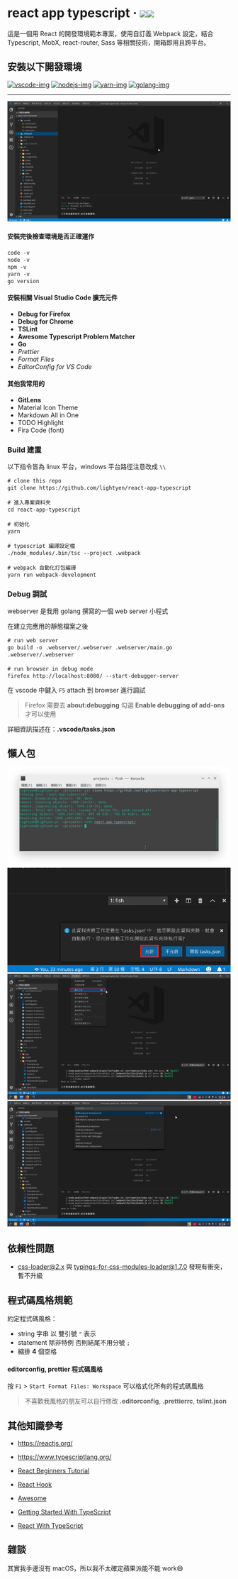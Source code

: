 # react app typescript &middot; ![](https://travis-ci.com/lightyen/react-app-typescript.svg?branch=master)![](https://img.shields.io/github/license/lightyen/react-app-typescript.svg)

這是一個用 React 的開發環境範本專案，使用自訂義 Webpack 設定，結合 Typescript, MobX, react-router, Sass 等相關技術，開箱即用且跨平台。

## 安裝以下開發環境

<a href="https://code.visualstudio.com">
<img src="https://user-images.githubusercontent.com/49339/32078127-102bbcfe-baa6-11e7-8ab9-b04dcad2035e.png" alt="vscode-img" width="10%"/></a>

<a href="https://nodejs.org">
<img src="https://nodejs.org/static/images/logos/nodejs-new-pantone-black.png" alt="nodejs-img" width="15%"/></a>

<a href="https://yarnpkg.com">
<img src="https://raw.githubusercontent.com/yarnpkg/assets/master/yarn-kitten-full.png" alt="yarn-img" width="15%"/></a>

<a href="https://golang.org/dl">
<img src="https://blog.golang.org/go-brand/Go-Logo/SVG/Go-Logo_Blue.svg" alt="golang-img" width="10%"/></a>
<br />

---

![預覽圖](https://raw.githubusercontent.com/lightyen/react-app-typescript/resources/images/env.png)

#### 安裝完後檢查環境是否正確運作

```shell
code -v
node -v
npm -v
yarn -v
go version
```

#### 安裝相關 Visual Studio Code 擴充元件

- **Debug for Firefox**
- **Debug for Chrome**
- **TSLint**
- **Awesome Typescript Problem Matcher**
- **Go**
- _Prettier_
- _Format Files_
- _EditorConfig for VS Code_

#### 其他我常用的

- **GitLens**
- Material Icon Theme
- Markdown All in One
- TODO Highlight
- Fira Code (font)

### Build 建置

以下指令皆為 linux 平台，windows 平台路徑注意改成 `\\`

```shell
# clone this repo
git clone https://github.com/lightyen/react-app-typescript

# 進入專案資料夾
cd react-app-typescript

# 初始化
yarn

# typescript 編譯設定檔
./node_modules/.bin/tsc --project .webpack

# webpack 自動化打包編譯
yarn run webpack-development
```

### Debug 調試

webserver 是我用 golang 撰寫的一個 web server 小程式

在建立完應用的靜態檔案之後

```shell
# run web server
go build -o .webserver/.webserver .webserver/main.go
.webserver/.webserver

# run browser in debug mode
firefox http://localhost:8080/ --start-debugger-server
```

在 vscode 中鍵入 `F5` attach 到 browser 進行調試

> Firefox 需要去 **about:debugging** 勾選 **Enable debugging of add-ons** 才可以使用

詳細資訊描述在：**.vscode/tasks.json**

## 懶人包

![00.png](https://raw.githubusercontent.com/lightyen/react-app-typescript/resources/images/00.png)
![01.png](https://raw.githubusercontent.com/lightyen/react-app-typescript/resources/images/01.png)
![02.png](https://raw.githubusercontent.com/lightyen/react-app-typescript/resources/images/02.png)
![03.png](https://raw.githubusercontent.com/lightyen/react-app-typescript/resources/images/03.png)

## 依賴性問題

- css-loader@2.x 與 typings-for-css-modules-loader@1.7.0 發現有衝突，暫不升級

## 程式碼風格規範

約定程式碼風格：

- string 字串 以 雙引號 `"` 表示
- statement 除非特例 否則結尾不用分號 `;`
- 縮排 **4** 個空格

#### editorconfig, prettier 程式碼風格

按 `F1` > `Start Format Files: Workspace` 可以格式化所有的程式碼風格

> 不喜歡我風格的朋友可以自行修改 **.editorconfig**, **.prettierrc**, **tslint.json**

## 其他知識參考

- https://reactjs.org/
- https://www.typescriptlang.org/

- [React Beginners Tutorial](https://www.youtube.com/watch?v=DLX62G4lc44)
- [React Hook](https://www.youtube.com/watch?v=wXLf18DsV-I)
- [Awesome](https://github.com/enaqx/awesome-react)
- [Getting Started With TypeScript](https://basarat.gitbooks.io/typescript/content/docs/getting-started.html)
- [React With TypeScript](https://basarat.gitbooks.io/typescript/docs/jsx/react.html)

## 雜談

其實我手邊沒有 macOS，所以我不太確定蘋果派能不能 work😄
